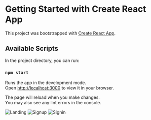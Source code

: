 # Getting Started with Create React App

This project was bootstrapped with [Create React App](https://github.com/facebook/create-react-app).

## Available Scripts

In the project directory, you can run:

### `npm start`

Runs the app in the development mode.\
Open [http://localhost:3000](http://localhost:3000) to view it in your browser.

The page will reload when you make changes.\
You may also see any lint errors in the console.

![Landing](https://github.com/psymore/register/assets/95416465/cd6a6b0f-2a79-459c-8053-9b16c713a0eb)
![Signup](https://github.com/psymore/register/assets/95416465/1728b094-046f-4da7-9515-9ba6e1a18ee7)
![Signin](https://github.com/psymore/register/assets/95416465/f32d4458-a147-4098-96af-5573493b366c)
